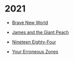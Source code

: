 # 2021


 - [Brave New World](Brave%20New%20World/index.md)
    
 - [James and the Giant Peach](James%20and%20the%20Giant%20Peach/index.md)
    
 - [Nineteen Eighty-Four](Nineteen%20Eighty-Four/index.md)
    
 - [Your Erroneous Zones](Your%20Erroneous%20Zones/index.md)
    

